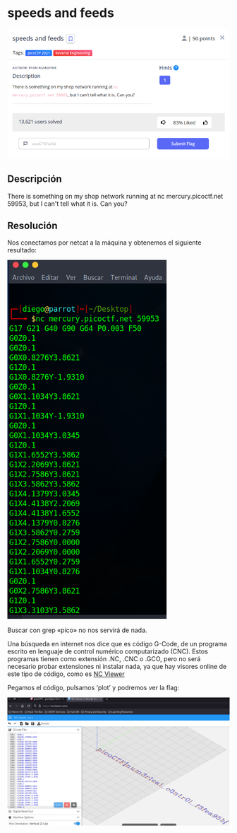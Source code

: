 # speeds and feeds
![Descripcion del CTF](img/description.png)

## Descripción
There is something on my shop network running at nc mercury.picoctf.net 59953, but I can't tell what it is. Can you?

## Resolución
Nos conectamos por netcat a la máquina y obtenemos el siguiente resultado:

![Consola](img/console.png)

Buscar con grep «pico» no nos servirá de nada.

Una búsqueda en internet nos dice que es código G-Code, de un programa escrito en lenguaje de control numérico computarizado (CNC). Estos programas tienen como extensión .NC, .CNC o .GCO, pero no será necesario probar extensiones ni instalar nada, ya que hay visores online de este tipo de código, como es [NC Viewer](https://ncviewer.com/)

Pegamos el código, pulsamos ‘plot’ y podremos ver la flag:

![Salida](img/output.png)